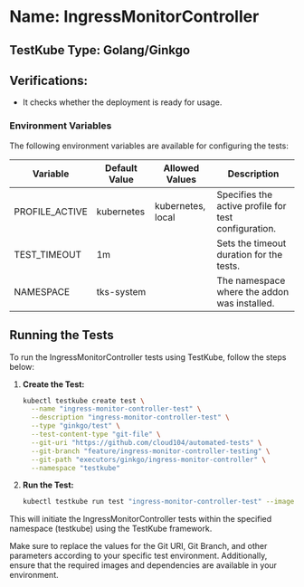 # Name: IngressMonitorController

## TestKube Type: Golang/Ginkgo

## Verifications:

- It checks whether the deployment is ready for usage.

### Environment Variables

The following environment variables are available for configuring the tests:

| Variable       | Default Value | Allowed Values    | Description                                          |
|----------------|---------------|-------------------|------------------------------------------------------|
| PROFILE_ACTIVE | kubernetes    | kubernetes, local | Specifies the active profile for test configuration. |
| TEST_TIMEOUT   | 1m            |                   | Sets the timeout duration for the tests.             |
| NAMESPACE      | tks-system    |                   | The namespace where the addon was installed.         |

## Running the Tests

To run the IngressMonitorController tests using TestKube, follow the steps below:

1. **Create the Test:**
    ```bash
    kubectl testkube create test \
      --name "ingress-monitor-controller-test" \
      --description "ingress-monitor-controller-test" \
      --type "ginkgo/test" \
      --test-content-type "git-file" \
      --git-uri "https://github.com/cloud104/automated-tests" \
      --git-branch "feature/ingress-monitor-controller-testing" \
      --git-path "executors/ginkgo/ingress-monitor-controller" \
      --namespace "testkube"
    ```

2. **Run the Test:**
    ```bash
    kubectl testkube run test "ingress-monitor-controller-test" --image "kurtis/testkube-executor-ginkgo:1.15.16" --namespace "testkube"
    ```

This will initiate the IngressMonitorController tests within the specified namespace (testkube) using the TestKube
framework.

Make sure to replace the values for the Git URI, Git Branch, and other parameters according to your specific test
environment. Additionally, ensure that the required images and dependencies are available in your environment.
